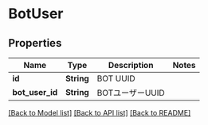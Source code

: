 # BotUser

## Properties

Name | Type | Description | Notes
------------ | ------------- | ------------- | -------------
**id** | **String** | BOT UUID | 
**bot_user_id** | **String** | BOTユーザーUUID | 

[[Back to Model list]](../README.md#documentation-for-models) [[Back to API list]](../README.md#documentation-for-api-endpoints) [[Back to README]](../README.md)


